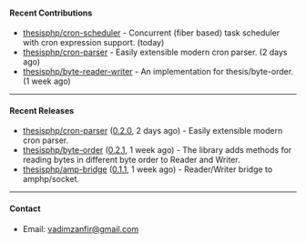 #### Recent Contributions

- [thesisphp/cron-scheduler](https://github.com/thesisphp/cron-scheduler) - Concurrent (fiber based) task scheduler with cron expression support. (today)
- [thesisphp/cron-parser](https://github.com/thesisphp/cron-parser) - Easily extensible modern cron parser. (2 days ago)
- [thesisphp/byte-reader-writer](https://github.com/thesisphp/byte-reader-writer) - An implementation for thesis/byte-order. (1 week ago)

---

#### Recent Releases

- [thesisphp/cron-parser](https://github.com/thesisphp/cron-parser) ([0.2.0](https://github.com/thesisphp/cron-parser/releases/tag/0.2.0), 2 days ago) - Easily extensible modern cron parser.
- [thesisphp/byte-order](https://github.com/thesisphp/byte-order) ([0.2.1](https://github.com/thesisphp/byte-order/releases/tag/0.2.1), 1 week ago) - The library adds methods for reading bytes in different byte order to Reader and Writer.
- [thesisphp/amp-bridge](https://github.com/thesisphp/amp-bridge) ([0.1.1](https://github.com/thesisphp/amp-bridge/releases/tag/0.1.1), 1 week ago) - Reader/Writer bridge to amphp/socket.

---

#### Contact

- Email: [vadimzanfir@gmail.com](mailto://vadimzanfir@gmail.com)

